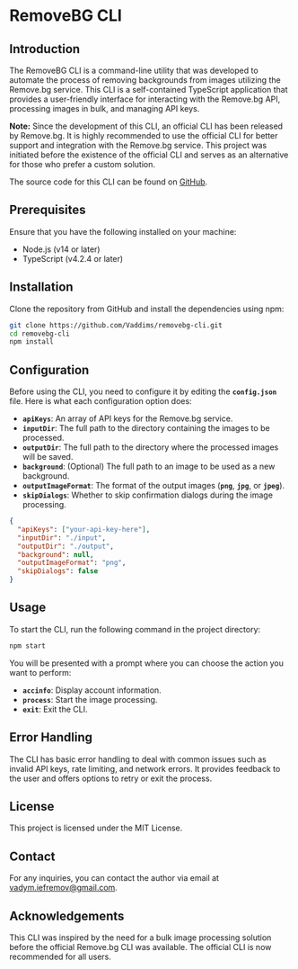 # RemoveBG CLI

## **Introduction**

The RemoveBG CLI is a command-line utility that was developed to automate the process of removing backgrounds from images utilizing the Remove.bg service. This CLI is a self-contained TypeScript application that provides a user-friendly interface for interacting with the Remove.bg API, processing images in bulk, and managing API keys.

**Note:** Since the development of this CLI, an official CLI has been released by Remove.bg. It is highly recommended to use the official CLI for better support and integration with the Remove.bg service. This project was initiated before the existence of the official CLI and serves as an alternative for those who prefer a custom solution.

The source code for this CLI can be found on [GitHub](https://github.com/Vaddims/RemoveBG-CLI).

## **Prerequisites**

Ensure that you have the following installed on your machine:

- Node.js (v14 or later)
- TypeScript (v4.2.4 or later)

## **Installation**

Clone the repository from GitHub and install the dependencies using npm:

```bash
git clone https://github.com/Vaddims/removebg-cli.git
cd removebg-cli
npm install
```

## **Configuration**

Before using the CLI, you need to configure it by editing the **`config.json`** file. Here is what each configuration option does:

- **`apiKeys`**: An array of API keys for the Remove.bg service.
- **`inputDir`**: The full path to the directory containing the images to be processed.
- **`outputDir`**: The full path to the directory where the processed images will be saved.
- **`background`**: (Optional) The full path to an image to be used as a new background.
- **`outputImageFormat`**: The format of the output images (**`png`**, **`jpg`**, or **`jpeg`**).
- **`skipDialogs`**: Whether to skip confirmation dialogs during the image processing.

```json
{
  "apiKeys": ["your-api-key-here"],
  "inputDir": "./input",
  "outputDir": "./output",
  "background": null,
  "outputImageFormat": "png",
  "skipDialogs": false
}
```

## **Usage**

To start the CLI, run the following command in the project directory:

```bash
npm start
```

You will be presented with a prompt where you can choose the action you want to perform:

- **`accinfo`**: Display account information.
- **`process`**: Start the image processing.
- **`exit`**: Exit the CLI.

## **Error Handling**

The CLI has basic error handling to deal with common issues such as invalid API keys, rate limiting, and network errors. It provides feedback to the user and offers options to retry or exit the process.

## **License**

This project is licensed under the MIT License.

## **Contact**

For any inquiries, you can contact the author via email at [vadym.iefremov@gmail.com](mailto:vadym.iefremov@gmail.com).

## **Acknowledgements**

This CLI was inspired by the need for a bulk image processing solution before the official Remove.bg CLI was available. The official CLI is now recommended for all users.